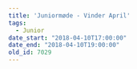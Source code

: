 ```yaml
---
title: 'Juniormøde - Vinder April'
tags:
  - Junior
date_start: "2018-04-10T17:00:00"
date_end: "2018-04-10T19:00:00"
old_id: 7029
---
```

